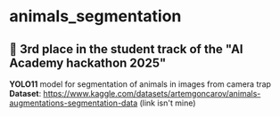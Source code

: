 # animals_segmentation

## 🥉 3rd place in the student track of the "AI Academy hackathon 2025"

**YOLO11** model for segmentation of animals in images from camera trap
**Dataset**:
https://www.kaggle.com/datasets/artemgoncarov/animals-augmentations-segmentation-data (link isn't mine)
